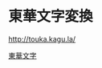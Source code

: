 # 東華文字変換

http://touka.kagu.la/

[東華文字](http://vagnarium.wiki.fc2.com/wiki/%E6%9D%B1%E8%8F%AF%E6%96%87%E5%AD%97)
